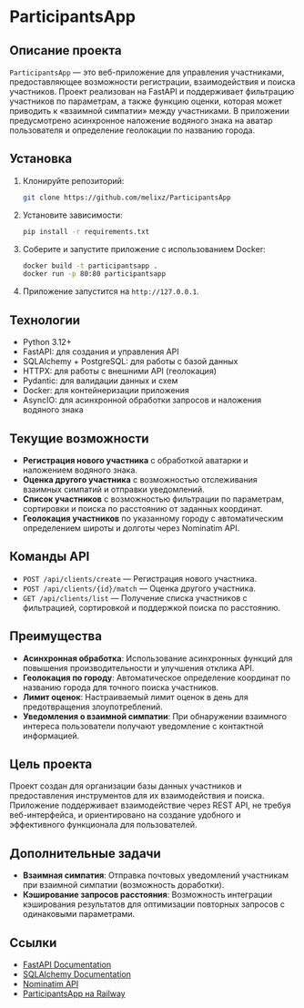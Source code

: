 # ParticipantsApp

## Описание проекта

`ParticipantsApp` — это веб-приложение для управления участниками, предоставляющее возможности регистрации, взаимодействия и поиска участников. Проект реализован на FastAPI и поддерживает фильтрацию участников по параметрам, а также функцию оценки, которая может приводить к «взаимной симпатии» между участниками. В приложении предусмотрено асинхронное наложение водяного знака на аватар пользователя и определение геолокации по названию города.

## Установка

1. Клонируйте репозиторий:

   ```bash
   git clone https://github.com/melixz/ParticipantsApp
   ```

2. Установите зависимости:

   ```bash
   pip install -r requirements.txt
   ```

3. Соберите и запустите приложение с использованием Docker:

   ```bash
   docker build -t participantsapp .
   docker run -p 80:80 participantsapp
   ```

4. Приложение запустится на `http://127.0.0.1`.

## Технологии

- Python 3.12+
- FastAPI: для создания и управления API
- SQLAlchemy + PostgreSQL: для работы с базой данных
- HTTPX: для работы с внешними API (геолокация)
- Pydantic: для валидации данных и схем
- Docker: для контейнеризации приложения
- AsyncIO: для асинхронной обработки запросов и наложения водяного знака

## Текущие возможности

- **Регистрация нового участника** с обработкой аватарки и наложением водяного знака.
- **Оценка другого участника** с возможностью отслеживания взаимных симпатий и отправки уведомлений.
- **Список участников** с возможностью фильтрации по параметрам, сортировки и поиска по расстоянию от заданных координат.
- **Геолокация участников** по указанному городу с автоматическим определением широты и долготы через Nominatim API.

## Команды API

- `POST /api/clients/create` — Регистрация нового участника.
- `POST /api/clients/{id}/match` — Оценка другого участника.
- `GET /api/clients/list` — Получение списка участников с фильтрацией, сортировкой и поддержкой поиска по расстоянию.

## Преимущества

- **Асинхронная обработка**: Использование асинхронных функций для повышения производительности и улучшения отклика API.
- **Геолокация по городу**: Автоматическое определение координат по названию города для точного поиска участников.
- **Лимит оценок**: Настраиваемый лимит оценок в день для предотвращения злоупотреблений.
- **Уведомления о взаимной симпатии**: При обнаружении взаимного интереса пользователи получают уведомление с контактной информацией.

## Цель проекта

Проект создан для организации базы данных участников и предоставления инструментов для их взаимодействия и поиска. Приложение поддерживает взаимодействие через REST API, не требуя веб-интерфейса, и ориентировано на создание удобного и эффективного функционала для пользователей.

## Дополнительные задачи

- **Взаимная симпатия**: Отправка почтовых уведомлений участникам при взаимной симпатии (возможность доработки).
- **Кэширование запросов расстояния**: Возможность интеграции кэширования результатов для оптимизации повторных запросов с одинаковыми параметрами.

## Ссылки

- [FastAPI Documentation](https://fastapi.tiangolo.com/)
- [SQLAlchemy Documentation](https://docs.sqlalchemy.org/)
- [Nominatim API](https://nominatim.org/release-docs/develop/api/Search/)
- [ParticipantsApp на Railway](https://participantsapp-production.up.railway.app/docs)
